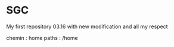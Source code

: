 # SGC
My first repository 03.16 with new modification
and all my respect

chemin : home
paths  : /home
